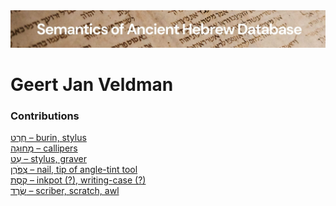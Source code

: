 <html><body><img id="banner" src="../../images/banners/banner.png" alt="banner" /></body></html>

# **Geert Jan Veldman**


### Contributions
[חֶרֶט – burin, stylus](../words/cheret.md)<br>[מְחוּגָה – callipers](../words/mchugah.md)<br>[עֵט – stylus, graver](../words/3et.md)<br>[צִפֹּרֶן – nail, tip of angle-tint tool](../words/tsipporen.md)<br>[קֶסֶת – inkpot (?), writing-case (?)](../words/qeseth.md)<br>[שֶׂרֶד – scriber, scratch, awl](../words/cered.md)<br>